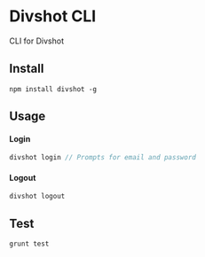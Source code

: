 Divshot CLI
===========

CLI for Divshot

## Install

```
npm install divshot -g
```

## Usage

#### Login

```javascript
divshot login // Prompts for email and password
```

#### Logout

```
divshot logout
```

## Test

```
grunt test
```
